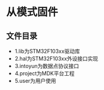 # 从模式固件
## 文件目录
- 1.lib为STM32F103xx驱动库
- 2.hal为STM32F103xx外设接口实现
- 3.intoyun为数据点协议接口
- 4.project为MDK平台工程
- 5.user为用户使用
